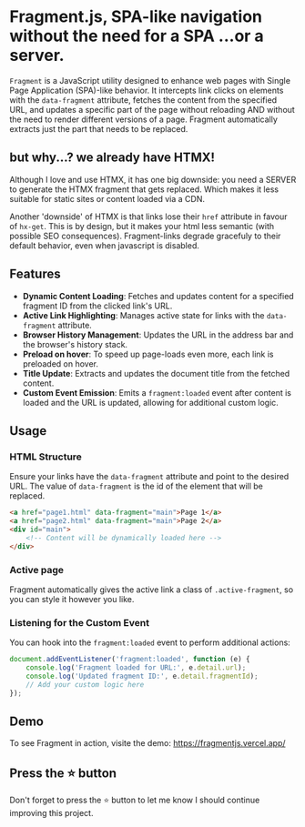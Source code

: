 # Fragment.js, SPA-like navigation without the need for a SPA ...or a server.

`Fragment` is a JavaScript utility designed to enhance web pages with Single Page Application (SPA)-like behavior. It intercepts link clicks on elements with the `data-fragment` attribute, fetches the content from the specified URL, and updates a specific part of the page without reloading AND without the need to render different versions of a page. Fragment automatically extracts just the part that needs to be replaced.

## but why...? we already have HTMX!

Although I love and use HTMX, it has one big downside: you need a SERVER to generate the HTMX fragment that gets replaced. Which makes it less suitable for static sites or content loaded via a CDN.

Another 'downside' of HTMX is that links lose their `href` attribute in favour of `hx-get`. This is by design, but it makes your html less semantic (with possible SEO consequences). Fragment-links degrade gracefuly to their default behavior, even when javascript is disabled.

## Features

-   **Dynamic Content Loading**: Fetches and updates content for a specified fragment ID from the clicked link's URL.
-   **Active Link Highlighting**: Manages active state for links with the `data-fragment` attribute.
-   **Browser History Management**: Updates the URL in the address bar and the browser's history stack.
-   **Preload on hover**: To speed up page-loads even more, each link is preloaded on hover.
-   **Title Update**: Extracts and updates the document title from the fetched content.
-   **Custom Event Emission**: Emits a `fragment:loaded` event after content is loaded and the URL is updated, allowing for additional custom logic.

## Usage

### HTML Structure

Ensure your links have the `data-fragment` attribute and point to the desired URL. The value of `data-fragment` is the id of the element that will be replaced.

```html
<a href="page1.html" data-fragment="main">Page 1</a>
<a href="page2.html" data-fragment="main">Page 2</a>
<div id="main">
    <!-- Content will be dynamically loaded here -->
</div>
```

### Active page

Fragment automatically gives the active link a class of `.active-fragment`, so you can style it however you like.

### Listening for the Custom Event

You can hook into the `fragment:loaded` event to perform additional actions:

```javascript
document.addEventListener('fragment:loaded', function (e) {
    console.log('Fragment loaded for URL:', e.detail.url);
    console.log('Updated fragment ID:', e.detail.fragmentId);
    // Add your custom logic here
});
```

## Demo

To see Fragment in action, visite the demo:
https://fragmentjs.vercel.app/

## Press the :star: button

Don't forget to press the :star: button to let me know I should continue improving this project.
